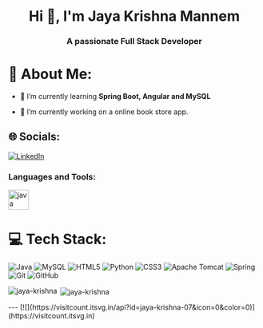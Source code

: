<!--
**Jaya-Krishna-07/Jaya-Krishna-07** is a ✨ _special_ ✨ repository because its `README.md` (this file) appears on your GitHub profile.

Here are some ideas to get you started:

- 🔭 I’m currently working on ...
- 🌱 I’m currently learning ...
- 👯 I’m looking to collaborate on ...
- 🤔 I’m looking for help with ...
- 💬 Ask me about ...
- 📫 How to reach me: ...
- 😄 Pronouns: ...
- ⚡ Fun fact: ...
-->
<h1 align="center">Hi 👋, I'm Jaya Krishna Mannem</h1>
<h3 align="center">A passionate Full Stack Developer</h3>

# 💫 About Me:
- 🌱 I’m currently learning **Spring Boot, Angular and MySQL**

- 🔭 I’m currently working on a online book store app.


## 🌐 Socials:
[![LinkedIn](https://img.shields.io/badge/LinkedIn-%230077B5.svg?logo=linkedin&logoColor=white)](https://www.linkedin.com/in/jaya-krishna07/) 


<h3 align="left">Languages and Tools:</h3>

<p align="left"> <a href="https://www.oracle.com/in/java/technologies/java-se-glance.html" target="_blank" rel="noreferrer"> <img src="" alt="java" width="41" height="40"/> </a> 

# 💻 Tech Stack:
![Java](https://img.shields.io/badge/java-%23ED8B00.svg?style=for-the-badge&logo=openjdk&logoColor=white) ![MySQL](https://img.shields.io/badge/mysql-4479A1.svg?style=for-the-badge&logo=mysql&logoColor=white) ![HTML5](https://img.shields.io/badge/html5-%23E34F26.svg?style=for-the-badge&logo=html5&logoColor=white) ![Python](https://img.shields.io/badge/python-3670A0?style=for-the-badge&logo=python&logoColor=ffdd54) ![CSS3](https://img.shields.io/badge/css3-%231572B6.svg?style=for-the-badge&logo=css3&logoColor=white) ![Apache Tomcat](https://img.shields.io/badge/apache%20tomcat-%23F8DC75.svg?style=for-the-badge&logo=apache-tomcat&logoColor=black) ![Spring](https://img.shields.io/badge/spring-%236DB33F.svg?style=for-the-badge&logo=spring&logoColor=white) ![Git](https://img.shields.io/badge/git-%23F05033.svg?style=for-the-badge&logo=git&logoColor=white) ![GitHub](https://img.shields.io/badge/github-%23121011.svg?style=for-the-badge&logo=github&logoColor=white)

<p><img align="left" src="https://github-readme-stats.vercel.app/api/top-langs?username=jaya-krishna-07&show_icons=true&locale=en&layout=compact" alt="jaya-krishna" /></p>

<p>&nbsp;<img align="center" src="https://github-readme-stats.vercel.app/api?username=jaya-krishna-07&show_icons=true&locale=en" alt="jaya-krishna" /></p>
---
[![](https://visitcount.itsvg.in/api?id=jaya-krishna-07&icon=0&color=0)](https://visitcount.itsvg.in)


